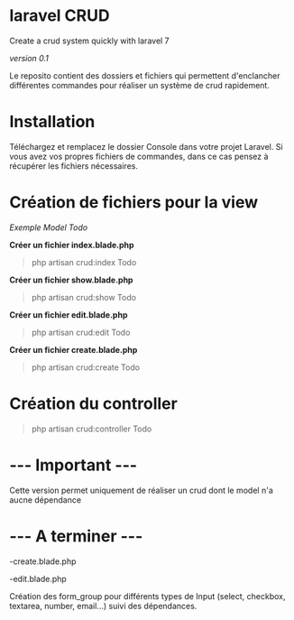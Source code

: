# laravel CRUD
Create a crud system quickly with laravel 7

*version 0.1*

Le reposito contient des dossiers et fichiers qui permettent d'enclancher différentes commandes pour réaliser un système de crud rapidement.

# Installation

Téléchargez et remplacez le dossier Console dans votre projet Laravel.
Si vous avez vos propres fichiers de commandes, dans ce cas pensez à récupérer les fichiers nécessaires.

# Création de fichiers pour la view

*Exemple Model Todo*

**Créer un fichier index.blade.php**
> php artisan crud:index Todo

**Créer un fichier show.blade.php**
> php artisan crud:show Todo

**Créer un fichier edit.blade.php**
> php artisan crud:edit Todo

**Créer un fichier create.blade.php**
> php artisan crud:create Todo

#  Création du controller

> php artisan crud:controller Todo

# --- Important ---

Cette version permet uniquement de réaliser un crud dont le model n'a aucne dépendance

# --- A terminer ---
-create.blade.php

-edit.blade.php

Création des form_group pour différents types de Input (select, checkbox, textarea, number, email...) suivi des dépendances.

